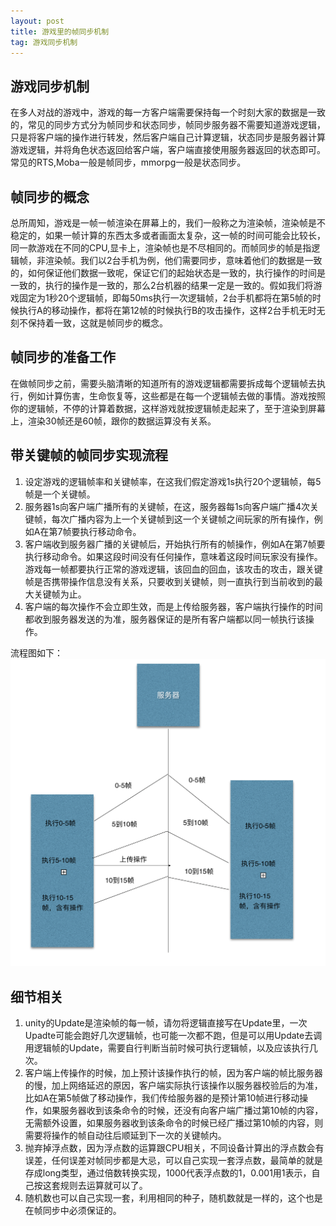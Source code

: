 ```yaml
---
layout: post
title: 游戏里的帧同步机制
tag: 游戏同步机制
---
```

## 游戏同步机制
在多人对战的游戏中，游戏的每一方客户端需要保持每一个时刻大家的数据是一致的，常见的同步方式分为帧同步和状态同步，帧同步服务器不需要知道游戏逻辑，只是将客户端的操作进行转发，然后客户端自己计算逻辑，状态同步是服务器计算游戏逻辑，并将角色状态返回给客户端，客户端直接使用服务器返回的状态即可。常见的RTS,Moba一般是帧同步，mmorpg一般是状态同步。
## 帧同步的概念
总所周知，游戏是一帧一帧渲染在屏幕上的，我们一般称之为渲染帧，渲染帧是不稳定的，如果一帧计算的东西太多或者画面太复杂，这一帧的时间可能会比较长，同一款游戏在不同的CPU,显卡上，渲染帧也是不尽相同的。而帧同步的帧是指逻辑帧，非渲染帧。我们以2台手机为例，他们需要同步，意味着他们的数据是一致的，如何保证他们数据一致呢，保证它们的起始状态是一致的，执行操作的时间是一致的，执行的操作是一致的，那么2台机器的结果一定是一致的。假如我们将游戏固定为1秒20个逻辑帧，即每50ms执行一次逻辑帧，2台手机都将在第5帧的时候执行A的移动操作，都将在第12帧的时候执行B的攻击操作，这样2台手机无时无刻不保持着一致，这就是帧同步的概念。
## 帧同步的准备工作
在做帧同步之前，需要头脑清晰的知道所有的游戏逻辑都需要拆成每个逻辑帧去执行，例如计算伤害，生命恢复等，这些都是在每一个逻辑帧去做的事情。游戏按照你的逻辑帧，不停的计算着数据，这样游戏就按逻辑帧走起来了，至于渲染到屏幕上，渲染30帧还是60帧，跟你的数据运算没有关系。
## 带关键帧的帧同步实现流程
1. 设定游戏的逻辑帧率和关键帧率，在这我们假定游戏1s执行20个逻辑帧，每5帧是一个关键帧。
2. 服务器1s向客户端广播所有的关键帧，在这，服务器每1s向客户端广播4次关键帧，每次广播内容为上一个关键帧到这一个关键帧之间玩家的所有操作，例如A在第7帧要执行移动命令。
3. 客户端收到服务器广播的关键帧后，开始执行所有的帧操作，例如A在第7帧要执行移动命令。如果这段时间没有任何操作，意味着这段时间玩家没有操作。游戏每一帧都要执行正常的游戏逻辑，该回血的回血，该攻击的攻击，跟关键帧是否携带操作信息没有关系，只要收到关键帧，则一直执行到当前收到的最大关键帧为止。
4.  客户端的每次操作不会立即生效，而是上传给服务器，客户端执行操作的时间都收到服务器发送的为准，服务器保证的是所有客户端都以同一帧执行该操作。

流程图如下：
![帧同步流程图](/images/posts/170916/lockstep.png)

## 细节相关
1. unity的Update是渲染帧的每一帧，请勿将逻辑直接写在Update里，一次Upadte可能会跑好几次逻辑帧，也可能一次都不跑，但是可以用Update去调用逻辑帧的Update，需要自行判断当前时候可执行逻辑帧，以及应该执行几次。
2.  客户端上传操作的时候，加上预计该操作执行的帧，因为客户端的帧比服务器的慢，加上网络延迟的原因，客户端实际执行该操作以服务器校验后的为准，比如A在第5帧做了移动操作，我们传给服务器的是预计第10帧进行移动操作，如果服务器收到该条命令的时候，还没有向客户端广播过第10帧的内容，无需额外设置，如果服务器收到该条命令的时候已经广播过第10帧的内容，则需要将操作的帧自动往后顺延到下一次的关键帧内。
3.  抛弃掉浮点数，因为浮点数的运算跟CPU相关，不同设备计算出的浮点数会有误差，任何误差对帧同步都是大忌，可以自己实现一套浮点数，最简单的就是存成long类型，通过倍数转换实现，1000代表浮点数的1，0.001用1表示，自己按这套规则去运算就可以了。
4.  随机数也可以自己实现一套，利用相同的种子，随机数就是一样的，这个也是在帧同步中必须保证的。



